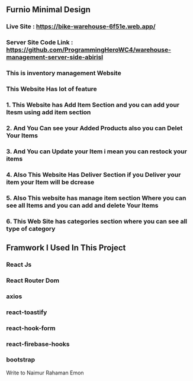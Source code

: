 ## Furnio Minimal Design
### Live Site : https://bike-warehouse-6f51e.web.app/
### Server Site Code Link : https://github.com/ProgrammingHeroWC4/warehouse-management-server-side-abirisl
### This is inventory management Website 
### This Website Has lot of feature 
### 1. This Website has Add Item Section and you can add your Itesm using add item section
### 2. And You Can see your Added Products also you can Delet Your Items 
### 3. And You can Update your Item i mean you can restock your items 
### 4. Also This Website Has Deliver Section if you Deliver your item your Item will be dcrease 
### 5. Also This website has manage item section Where you can see all Items and you can add and delete Your Items
### 6. This Web Site has categories section where you can see all type of category 

## Framwork I Used In This Project
### React Js 
### React Router Dom
### axios 
### react-toastify 
### react-hook-form 
### react-firebase-hooks 
### bootstrap
Write to Naimur Rahaman Emon
